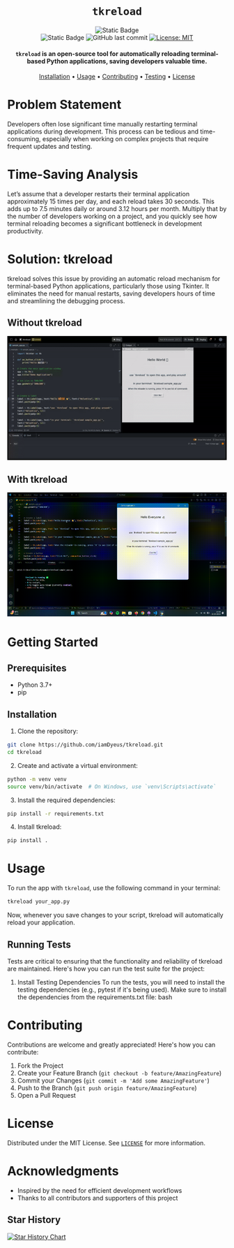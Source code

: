 <div align="center">

# `tkreload`

![Static Badge](https://img.shields.io/badge/mission-auto_reload_tkinter_apps-purple)
<br />
![Static Badge](https://img.shields.io/badge/Language-Python-red)
![GitHub last commit](https://img.shields.io/github/last-commit/iamDyeus/tkreload)
[![License: MIT](https://img.shields.io/badge/License-MIT-green.svg)](https://opensource.org/licenses/MIT)

<p class="align center">
<h4><code>tkreload</code> is an open-source tool for automatically reloading terminal-based Python applications, saving developers valuable time.</h4>
</p>

[Installation](#installation) •
[Usage](#usage) •
[Contributing](#contributing) •
[Testing](#testing) •
[License](#license)

</div>

# Problem Statement
Developers often lose significant time manually restarting terminal applications during development. This process can be tedious and time-consuming, especially when working on complex projects that require frequent updates and testing.

# Time-Saving Analysis
Let’s assume that a developer restarts their terminal application approximately 15 times per day, and each reload takes 30 seconds. This adds up to 7.5 minutes daily or around 3.12 hours per month. Multiply that by the number of developers working on a project, and you quickly see how terminal reloading becomes a significant bottleneck in development productivity.

# Solution: tkreload
tkreload solves this issue by providing an automatic reload mechanism for terminal-based Python applications, particularly those using Tkinter. It eliminates the need for manual restarts, saving developers hours of time and streamlining the debugging process.

## Without tkreload
![Without tkreload](./src/images/without.gif)

## With tkreload
![With tkreload](./src/images/with.gif)

# Getting Started

## Prerequisites
- Python 3.7+
- pip

## Installation

1. Clone the repository:
```sh
git clone https://github.com/iamDyeus/tkreload.git
cd tkreload
```

2. Create and activate a virtual environment:
```sh
python -m venv venv
source venv/bin/activate  # On Windows, use `venv\Scripts\activate`
```

3. Install the required dependencies:
```sh
pip install -r requirements.txt
```

4. Install tkreload:
```sh
pip install .
```

# Usage

To run the app with `tkreload`, use the following command in your terminal:

```bash
tkreload your_app.py
```

Now, whenever you save changes to your script, tkreload will automatically reload your application.

## Running Tests
Tests are critical to ensuring that the functionality and reliability of tkreload are maintained. Here's how you can run the test suite for the project:
1. Install Testing Dependencies
To run the tests, you will need to install the testing dependencies (e.g., pytest if it's being used). Make sure to install the dependencies from the requirements.txt file:
bash

# Contributing

Contributions are welcome and greatly appreciated! Here's how you can contribute:

1. Fork the Project
2. Create your Feature Branch (`git checkout -b feature/AmazingFeature`)
3. Commit your Changes (`git commit -m 'Add some AmazingFeature'`)
4. Push to the Branch (`git push origin feature/AmazingFeature`)
5. Open a Pull Request

# License

Distributed under the MIT License. See [`LICENSE`](LICENSE) for more information.

# Acknowledgments
- Inspired by the need for efficient development workflows
- Thanks to all contributors and supporters of this project

## Star History
[![Star History Chart](https://api.star-history.com/svg?repos=iamDyeus/tkreload&type=Date)](https://star-history.com/#iamDyeus/tkreload&Date)